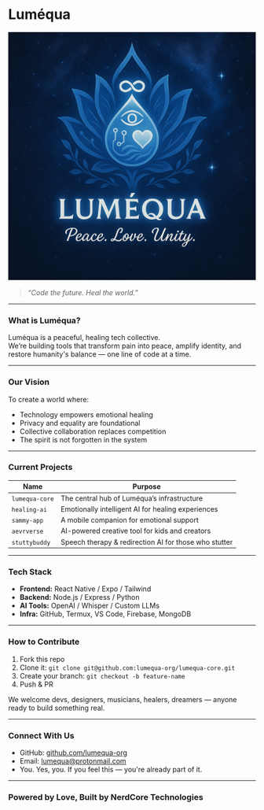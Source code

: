 # Luméqua

![Luméqua Logo](assets/lumequa-logo.png)

> *“Code the future. Heal the world.”*

---

### **What is Luméqua?**

Luméqua is a peaceful, healing tech collective.  
We’re building tools that transform pain into peace, amplify identity, and restore humanity's balance — one line of code at a time.

---

### **Our Vision**

To create a world where:
- Technology empowers emotional healing
- Privacy and equality are foundational
- Collective collaboration replaces competition
- The spirit is not forgotten in the system

---

### **Current Projects**

| Name             | Purpose                                  |
|------------------|-------------------------------------------|
| `lumequa-core`   | The central hub of Luméqua’s infrastructure |
| `healing-ai`     | Emotionally intelligent AI for healing experiences |
| `sammy-app`      | A mobile companion for emotional support |
| `aevrverse`      | AI-powered creative tool for kids and creators |
| `stuttybuddy`    | Speech therapy & redirection AI for those who stutter |

---

### **Tech Stack**

- **Frontend:** React Native / Expo / Tailwind
- **Backend:** Node.js / Express / Python
- **AI Tools:** OpenAI / Whisper / Custom LLMs
- **Infra:** GitHub, Termux, VS Code, Firebase, MongoDB

---

### **How to Contribute**

1. Fork this repo
2. Clone it: `git clone git@github.com:lumequa-org/lumequa-core.git`
3. Create your branch: `git checkout -b feature-name`
4. Push & PR

We welcome devs, designers, musicians, healers, dreamers — anyone ready to build something real.

---

### **Connect With Us**

- GitHub: [github.com/lumequa-org](https://github.com/lumequa-org)
- Email: [lumequa@protonmail.com](mailto:lumequa@protonmail.com)
- You. Yes, you. If you feel this — you're already part of it.

---

### **Powered by Love, Built by NerdCore Technologies**
